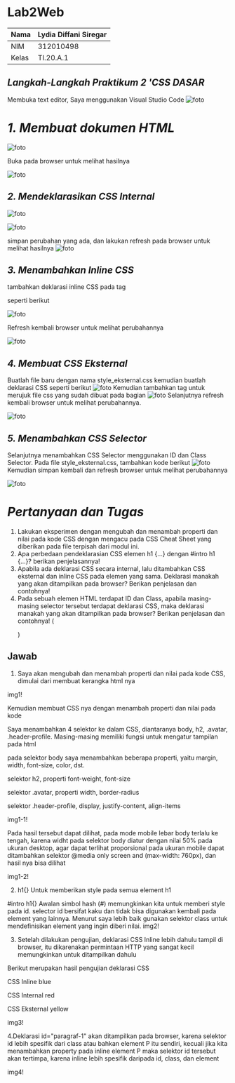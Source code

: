 # Lab2Web
| Nama      | Lydia Diffani Siregar  |
| ----------- | ----------- |
| NIM     | 312010498       |
| Kelas   | TI.20.A.1        |

## *Langkah-Langkah Praktikum 2 'CSS DASAR*

Membuka text editor, Saya menggunakan Visual Studio Code
![foto](foto/foto1.PNG)

# *1. Membuat dokumen HTML*
![foto](foto/foto2.PNG)

Buka pada browser untuk melihat hasilnya

![foto](foto/foto3.PNG)

## *2. Mendeklarasikan CSS Internal*
![foto](foto/foto4.PNG)

![foto](foto/foto4.1.PNG)

simpan perubahan yang ada, dan lakukan refresh pada browser untuk melihat hasilnya
![foto](foto/foto5.PNG)
## *3. Menambahkan Inline CSS*
tambahkan deklarasi inline CSS pada tag <p> seperti berikut

![foto](foto/foto6.PNG)

Refresh kembali browser untuk melihat perubahannya

![foto](foto/foto7.PNG)

## *4. Membuat CSS Eksternal*
Buatlah file baru dengan nama style_eksternal.css kemudian buatlah deklarasi CSS seperti berikut
![foto](foto/foto2.0.1.PNG)
Kemudian tambahkan tag <link> untuk merujuk file css yang sudah dibuat pada bagian <head>
![foto](foto/foto8.PNG)
Selanjutnya refresh kembali browser untuk melihat perubahannya.

![foto](foto/foto21.PNG)

## *5. Menambahkan CSS Selector*
Selanjutnya menambahkan CSS Selector menggunakan ID dan Class Selector. Pada file style_eksternal.css, tambahkan kode berikut
![foto](foto/foto9.PNG)
Kemudian simpan kembali dan refresh browser untuk melihat perubahannya

![foto](foto/foto22.PNG)

# *Pertanyaan dan Tugas*

1. Lakukan eksperimen dengan mengubah dan menambah properti dan nilai pada kode CSS
dengan mengacu pada CSS Cheat Sheet yang diberikan pada file terpisah dari modul ini.
2. Apa perbedaan pendeklarasian CSS elemen h1 {...} dengan #intro h1 {...}? berikan
penjelasannya!
3. Apabila ada deklarasi CSS secara internal, lalu ditambahkan CSS eksternal dan inline CSS pada
elemen yang sama. Deklarasi manakah yang akan ditampilkan pada browser? Berikan
penjelasan dan contohnya!
4. Pada sebuah elemen HTML terdapat ID dan Class, apabila masing-masing selector tersebut
terdapat deklarasi CSS, maka deklarasi manakah yang akan ditampilkan pada browser?
Berikan penjelasan dan contohnya! ( <p id="paragraf-1" class="text-paragraf"> )

## Jawab
1. Saya akan mengubah dan menambah properti dan nilai pada kode CSS, dimulai dari membuat kerangka html nya

img1!

Kemudian membuat CSS nya dengan menambah properti dan nilai pada kode

Saya menambahkan 4 selektor ke dalam CSS, diantaranya body, h2, .avatar, .header-profile. Masing-masing memiliki fungsi untuk mengatur tampilan pada html

pada selektor body saya menambahkan beberapa properti, yaitu margin, width, font-size, color, dst.

selektor h2, properti font-weight, font-size

selektor .avatar, properti width, border-radius

selektor .header-profile, display, justify-content, align-items

img1-1!

Pada hasil tersebut dapat dilihat, pada mode mobile lebar body terlalu ke tengah, karena widht pada selektor body diatur dengan nilai 50% pada ukuran desktop, agar dapat terlihat proporsional pada ukuran mobile dapat ditambahkan selektor @media only screen and (max-width: 760px), dan hasil nya bisa dilihat

img1-2!

2. h1{} Untuk memberikan style pada semua element h1

#intro h1{} Awalan simbol hash (#) memungkinkan kita untuk memberi style pada id. selector id bersifat kaku dan tidak bisa digunakan kembali pada element yang lainnya. Menurut saya lebih baik gunakan selektor class untuk mendefinisikan element yang ingin diberi nilai. img2!

3. Setelah dilakukan pengujian, deklarasi CSS Inline lebih dahulu tampil di browser, itu dikarenakan permintaan HTTP yang sangat kecil memungkinkan untuk ditampilkan dahulu

Berikut merupakan hasil pengujian deklarasi CSS

CSS Inline blue

CSS Internal red

CSS Eksternal yellow

img3!

4.Deklarasi id="paragraf-1" akan ditampilkan pada browser, karena selektor id lebih spesifik dari class atau bahkan element P itu sendiri, kecuali jika kita menambahkan property pada inline element P maka selektor id tersebut akan tertimpa, karena inline lebih spesifik daripada id, class, dan element

img4!